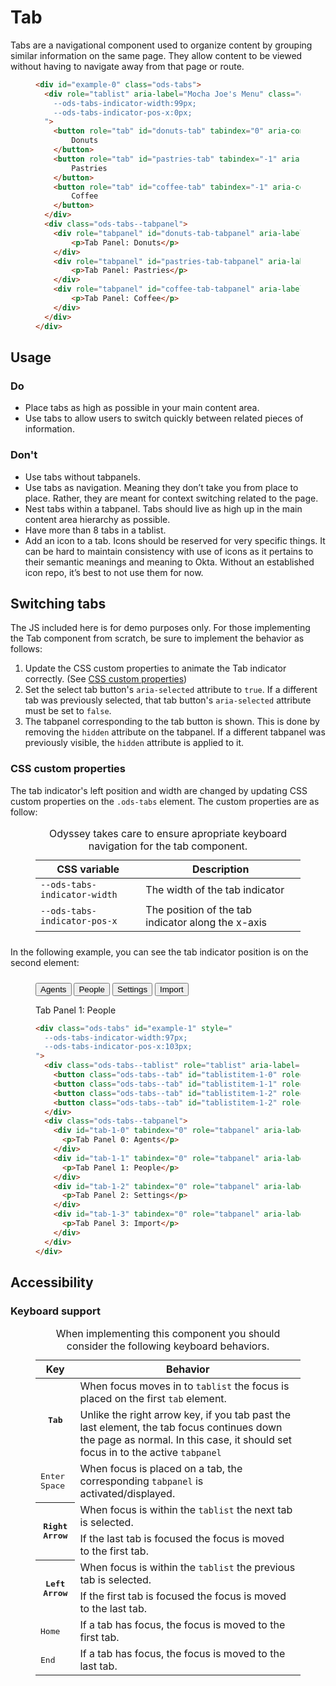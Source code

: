 # Tab

Tabs are a navigational component used to organize content by grouping similar information on the same page. They allow content to be viewed without having to navigate away from that page or route.

<figure class="nimatron--example">
  <div class="nimatron--rendered">
    <OdsTabs label="Mocha Joe's Menu" :active="tabs.active" :tablist="tabs.tablist" :id="tabs.id">
      <template slot="donuts-tab">
        <p>Tab Panel: Donuts</p>
      </template>
      <template slot="pastries-tab">
        <p>Tab Panel: Pastries</p>
      </template>
      <template slot="coffee-tab">
        <p>Tab Panel: Coffee</p>
      </template>
    </OdsTabs>
  </div>

```html
<div id="example-0" class="ods-tabs">
  <div role="tablist" aria-label="Mocha Joe's Menu" class="ods-tabs--tablist" style="
    --ods-tabs-indicator-width:99px; 
    --ods-tabs-indicator-pos-x:0px;
  ">
    <button role="tab" id="donuts-tab" tabindex="0" aria-controls="donuts-tab-tabpanel" class="ods-tabs--tab" aria-selected="true">
        Donuts
    </button>
    <button role="tab" id="pastries-tab" tabindex="-1" aria-controls="pastries-tab-tabpanel" class="ods-tabs--tab">
        Pastries
    </button>
    <button role="tab" id="coffee-tab" tabindex="-1" aria-controls="coffee-tab-tabpanel" class="ods-tabs--tab">
        Coffee
    </button>
  </div>
  <div class="ods-tabs--tabpanel">
    <div role="tabpanel" id="donuts-tab-tabpanel" aria-labelledby="donuts-tab" tabindex="0">
        <p>Tab Panel: Donuts</p>
    </div>
    <div role="tabpanel" id="pastries-tab-tabpanel" aria-labelledby="pastries-tab" tabindex="0" hidden="hidden">
        <p>Tab Panel: Pastries</p>
    </div>
    <div role="tabpanel" id="coffee-tab-tabpanel" aria-labelledby="coffee-tab" tabindex="0" hidden="hidden">
        <p>Tab Panel: Coffee</p>
    </div>
  </div>
</div>
```
</figure>

## Usage

### Do

- Place tabs as high as possible in your main content area.
- Use tabs to allow users to switch quickly between related pieces of information.

### Don't

- Use tabs without tabpanels.
- Use tabs as navigation. Meaning they don’t take you from place to place. Rather, they are meant for context switching related to the page.
- Nest tabs within a tabpanel. Tabs should live as high up in the main content area hierarchy as possible.
- Have more than 8 tabs in a tablist.
- Add an icon to a tab. Icons should be reserved for very specific things. It can be hard to maintain consistency with use of icons as it pertains to their semantic meanings and meaning to Okta. Without an established icon repo, it’s best to not use them for now.

<!-- ## Anatomy

### Tablist
The tablist is the parent element that houses tabs. It provides no style in and of itself.

### Tab
The tab is the element in which the user clicks to change to the corresponding tabpanel.

### Tab indicator
The tab indicator is a pseudo-element used to indicate the active tab. Its position changes by calculating the left offset, as well as the width of the active tab element. (See [Switching Tabs](#switching-tabs))

### Tabpanel
A tabpanel is a simple container element. For each tab, there is an associated tab panel which contains the content associated with that tab. -->

## Switching tabs

The JS included here is for demo purposes only. For those implementing the Tab component from scratch, be sure to implement the behavior as follows:

1. Update the CSS custom properties to animate the Tab indicator correctly. (See [CSS custom properties](#css-custom-properties))
2. Set the select tab button's `aria-selected` attribute to `true`. If a different tab was previously selected, that tab button's `aria-selected` attribute must be set to `false`.
3. The tabpanel corresponding to the tab button is shown. This is done by removing the `hidden` attribute on the tabpanel. If a different tabpanel was previously visible, the `hidden` attribute is applied to it.

### CSS custom properties
The tab indicator's left position and width are changed by updating CSS custom properties on the `.ods-tabs` element. The custom properties are as follow:

<figure class="ods-table--figure">
  <table class="ods-table">
    <caption>Odyssey takes care to ensure apropriate keyboard navigation for the tab component.</caption>
    <thead>
      <tr>
        <th scope="column">CSS variable</th>
        <th scope="column">Description</th>
      </tr>
    </thead>
    <tbody>
      <tr>
        <td><code>--ods-tabs-indicator-width</code></td>
        <td>The width of the tab indicator</td>
      </tr>
      <tr>
        <td><code>--ods-tabs-indicator-pos-x</code></td>
        <td>The position of the tab indicator along the x-axis</td>
      </tr>
    </tbody>
  </table>
</figure>

<p style="margin: 1.5rem 0">In the following example, you can see the tab indicator position is on the second element:</p>

<figure class="nimatron--example">
  <div class="nimatron--rendered">
    <div class="ods-tabs" id="example-1" style="
      --ods-tabs-indicator-width:97px;
      --ods-tabs-indicator-pos-x:103px;
    ">
      <div class="ods-tabs--tablist" role="tablist" aria-label="">
        <button class="ods-tabs--tab" id="tablistitem-1-0" role="tab" aria-selected="false" aria-controls="tab-1-0">Agents</button>
        <button class="ods-tabs--tab" id="tablistitem-1-1" role="tab" aria-selected="true" aria-controls="tab-1-1">People</button>
        <button class="ods-tabs--tab" id="tablistitem-1-2" role="tab" aria-selected="false" aria-controls="tab-1-2">Settings</button>
        <button class="ods-tabs--tab" id="tablistitem-1-2" role="tab" aria-selected="false" aria-controls="tab-1-3">Import</button>
      </div>
      <div class="ods-tabs--tabpanel">
        <div id="tab-1-0" tabindex="0" role="tabpanel" aria-labelledby="tablistit-1-0" hidden="">
          <p>Tab Panel 0: Agents</p>
        </div>
        <div id="tab-1-1" tabindex="0" role="tabpanel" aria-labelledby="tablistitem-1-1">
          <p>Tab Panel 1: People</p>
        </div>
        <div id="tab-1-2" tabindex="0" role="tabpanel" aria-labelledby="tablistitem-1-2" hidden="">
          <p>Tab Panel 2: Settings</p>
        </div>
        <div id="tab-1-3" tabindex="0" role="tabpanel" aria-labelledby="tablistitem-1-3" hidden="">
          <p>Tab Panel 3: Import</p>
        </div>
      </div>
    </div>
  </div>

```html
<div class="ods-tabs" id="example-1" style="
  --ods-tabs-indicator-width:97px;
  --ods-tabs-indicator-pos-x:103px;
">
  <div class="ods-tabs--tablist" role="tablist" aria-label="">
    <button class="ods-tabs--tab" id="tablistitem-1-0" role="tab" aria-selected="false" aria-controls="tab-1-0">Agents</button>
    <button class="ods-tabs--tab" id="tablistitem-1-1" role="tab" aria-selected="true" aria-controls="tab-1-1">People</button>
    <button class="ods-tabs--tab" id="tablistitem-1-2" role="tab" aria-selected="false" aria-controls="tab-1-2">Settings</button>
    <button class="ods-tabs--tab" id="tablistitem-1-2" role="tab" aria-selected="false" aria-controls="tab-1-3">Import</button>
  </div>
  <div class="ods-tabs--tabpanel">
    <div id="tab-1-0" tabindex="0" role="tabpanel" aria-labelledby="tablistit-1-0" hidden="">
      <p>Tab Panel 0: Agents</p>
    </div>
    <div id="tab-1-1" tabindex="0" role="tabpanel" aria-labelledby="tablistitem-1-1">
      <p>Tab Panel 1: People</p>
    </div>
    <div id="tab-1-2" tabindex="0" role="tabpanel" aria-labelledby="tablistitem-1-2" hidden="">
      <p>Tab Panel 2: Settings</p>
    </div>
    <div id="tab-1-3" tabindex="0" role="tabpanel" aria-labelledby="tablistitem-1-3" hidden="">
      <p>Tab Panel 3: Import</p>
    </div>
  </div>
</div>
```
</figure>


## Accessibility

### Keyboard support
<figure class="ods-table--figure">
  <table class="ods-table">
    <caption>When implementing this component you should consider the following keyboard behaviors.</caption>
    <thead>
      <tr>
        <th scope="column">Key</th>
        <th scope="column">Behavior</th>
      </tr>
    </thead>
    <tbody>
      <tr>
        <th scope="row" rowspan="2"><kbd>Tab</kbd></th>
        <td>When focus moves in to <code>tablist</code> the focus is placed on the first <code>tab</code> element.</td>
      </tr>
      <tr>
        <td>Unlike the right arrow key, if you tab past the last element, the tab focus continues down the page as normal. In this case, it should set focus in to the active <code>tabpanel</code></td>
      </tr>
      <tr>
        <td><kbd>Enter</kbd> <kbd>Space</kbd></td>
        <td>When focus is placed on a tab, the corresponding <code>tabpanel</code> is activated/displayed.</td>
      </tr>
      <tr>
        <th scope="row" rowspan="2"><kbd>Right Arrow</kbd></th>
        <td>When focus is within the <code>tablist</code> the next tab is selected.</td>
      </tr>
      <tr>
        <td>If the last tab is focused the focus is moved to the first tab.</td>
      </tr>
      <tr>
        <th scope="row" rowspan="2"><kbd>Left Arrow</kbd></th>
        <td>When focus is within the <code>tablist</code> the previous tab is selected.</td>
      </tr>
      <tr>
        <td>If the first tab is focused the focus is moved to the last tab.</td>
      </tr>
      <tr>
        <td><kbd>Home</kbd></td>
        <td>If a tab has focus, the focus is moved to the first tab.</td>
      </tr>
      <tr>
        <td><kbd>End</kbd></td>
        <td>If a tab has focus, the focus is moved to the last tab.</td>
      </tr>
    </tbody>
  </table>
</figure>

<script>
export default {
  data () {
    return {
      tabs: {
        id: 'example-0',
        active: "donuts-tab",
        tablist: [
          { id: "donuts-tab", label: 'Donuts' },
          { id: "pastries-tab", label: 'Pastries' },
          { id: "coffee-tab", label: 'Coffee' }
        ]
      }
    }
  }
}
</script>
